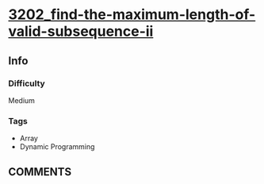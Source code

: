 # [3202_find-the-maximum-length-of-valid-subsequence-ii](https://leetcode.com/problems/find-the-maximum-length-of-valid-subsequence-ii/)

## Info

### Difficulty

Medium

### Tags

- Array
- Dynamic Programming

## __COMMENTS__

> 
